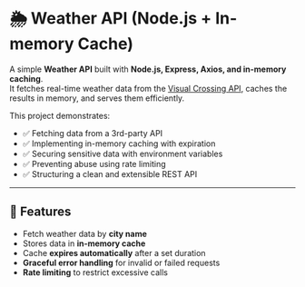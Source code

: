 # 🌦️ Weather API (Node.js + In-memory Cache)

A simple **Weather API** built with **Node.js, Express, Axios, and in-memory caching**.  
It fetches real-time weather data from the [Visual Crossing API](https://www.visualcrossing.com/weather-api), caches the results in memory, and serves them efficiently.

This project demonstrates:

- ✅ Fetching data from a 3rd-party API
- ✅ Implementing in-memory caching with expiration
- ✅ Securing sensitive data with environment variables
- ✅ Preventing abuse using rate limiting
- ✅ Structuring a clean and extensible REST API

---

## 📌 Features

- Fetch weather data by **city name**
- Stores data in **in-memory cache**
- Cache **expires automatically** after a set duration
- **Graceful error handling** for invalid or failed requests
- **Rate limiting** to restrict excessive calls
